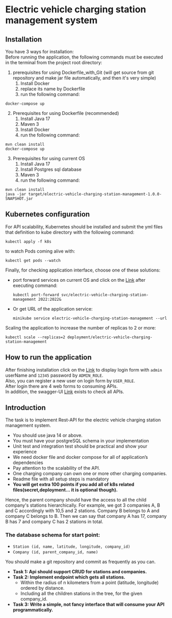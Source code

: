 # Electric vehicle charging station management system
## Installation
You have 3 ways for installation:\
Before running the application, the following commands must be executed in the terminal from the project root directory:
1. prerequisites for using Dockerfile_with_Git (will get source from git repository and make jar file automatically, and then it's very simple) 
   1. Install Docker
   2. replace its name by Dockerfile
   3. run the following command:
```
docker-compose up
```
2. Prerequisites for using Dockerfile (recommended)
   1. Install Java 17
   2. Maven 3
   3. Install Docker
   4. run the following command:
```
mvn clean install
docker-compose up
```
3. Prerequisites for using current OS
    1. Install Java 17
    2. Install Postgres sql database
    3. Maven 3
    4. run the following command:
```
mvn clean install
java -jar target/electric-vehicle-charging-station-management-1.0.0-SNAPSHOT.jar
```
## Kubernetes configuration
For API scalability, Kubernetes should be installed and submit the yml files that definition to kube directory with the following command:
```
kubectl apply -f k8s
```
to watch Pods coming alive with:
```
kubectl get pods --watch
```
Finally, for checking application interface, choose one of these solutions:<br/>
* port forward services on current OS and click on the [Link](http://localhost:2022) after executing command:
    ```
    kubectl port-forward svc/electric-vehicle-charging-station-management 2022:2022&    
    ```
* Or get URL of the application service:
    ```
    minikube service electric-vehicle-charging-station-management --url
    ```
Scaling the application to increase the number of replicas to 2 or more:
```
kubectl scale --replicas=2 deployment/electric-vehicle-charging-station-management
```
## How to run the application
After finishing installation click on the [Link](http://localhost:2022) to display login form with `admin` userName and `12345` password by `ADMIN_ROLE`.<br/> Also, you can register a new user on login form by `USER_ROLE`.<br/> After login there are 4 web forms to consuming APIs.<br/>In addition, the swagger-UI [Link](http://localhost:2022/swagger-ui.html) exists to check all APIs.
## Introduction
The task is to implement Rest-API for the electric vehicle charging station management
system.
* You should use java 14 or above.
* You must have your postgreSQL schema in your implementation
* Unit test and integration test should be practical and show your experience
* We need docker file and docker compose for all of application’s dependencies
* Pay attention to the scalability of the API.
* One charging company can own one or more other charging companies.
* Readme file with all setup steps is mandatory
* **You will get extra 100 points if you add all of k8s related files(secret,deployment... it is optional though).**

Hence, the parent company should have the access to all the child company's stations
hierarchically. For example, we got 3 companies A, B and C accordingly with 10,5 and 2
stations. Company B belongs to A and company C belongs to B. Then we can say that
company A has 17, company B has 7 and company C has 2 stations in total.

### The database schema for start point:
* `Station (id, name, latitude, longitude, company_id)`
* `Company (id, parent_company_id, name)`

You should make a git repository and commit as frequently as you can.

* **Task 1: Api should support CRUD for stations and companies.**
* **Task 2: Implement endpoint which gets all stations.**
  * Within the radius of n kilometers from a point (latitude, longitude) ordered by distance.
  * Including all the children stations in the tree, for the given company_id.
* **Task 3: Write a simple, not fancy interface that will consume your API programmatically.**
